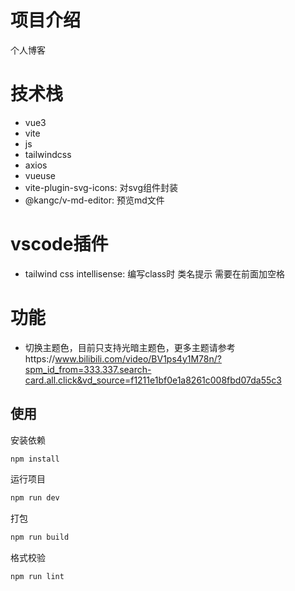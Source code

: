 # 项目介绍

个人博客

# 技术栈

- vue3
- vite
- js
- tailwindcss
- axios
- vueuse
- vite-plugin-svg-icons: 对svg组件封装
- @kangc/v-md-editor: 预览md文件

# vscode插件

- tailwind css intellisense: 编写class时 类名提示 需要在前面加空格

# 功能

- 切换主题色，目前只支持光暗主题色，更多主题请参考https://www.bilibili.com/video/BV1ps4y1M78n/?spm_id_from=333.337.search-card.all.click&vd_source=f1211e1bf0e1a8261c008fbd07da55c3

## 使用

安装依赖

```sh
npm install
```

运行项目

```sh
npm run dev
```

打包

```sh
npm run build
```

格式校验

```sh
npm run lint
```
